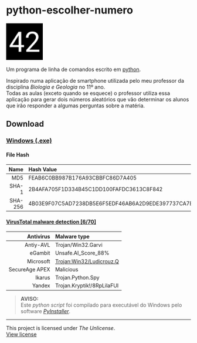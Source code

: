 # python-escolher-numero

<img src="logo/v1/logo-v1-svg-compressed.svg" alt='logo-v1 ("42")' height="100">

Um programa de linha de comandos escrito em [python](https://www.python.org/).

Inspirado numa aplicação de smartphone utilizada pelo meu professor da disciplina *Biologia e Geologia* no 11º ano.  
Todas as aulas (exceto quando se esquece) o professor utiliza essa aplicação para gerar dois números aleatórios que vão determinar os alunos que irão responder a algumas perguntas sobre a matéria.

## Download

### [Windows (.exe)](https://github.com/a21989/python-escolher-numero/raw/master/python-escolher-numero.exe)

#### File Hash

| Name | Hash Value |
| ---: | :--- |
| MD5 | FEAB6C0BB987B176A93CBBFC86D7A405 |
| SHA-1 | 2B4AFA705F1D334B45C1DD100FAFDC3613C8F842 |
| SHA-256 | 4B03E9F07C5AD7238DB5E6F5EDF46AB6A2D9EDE397737CA7BA82BD2790150AC8 |

#### [VirusTotal malware detection [6/70]](https://www.virustotal.com/gui/file/4b03e9f07c5ad7238db5e6f5edf46ab6a2d9ede397737ca7ba82bd2790150ac8/detection)

| Antivirus | Malware type |
| ---: | :--- |
| Antiy-AVL |Trojan/Win32.Garvi |
| eGambit | Unsafe.AI_Score_88% |
| Microsoft | [Trojan:Win32/Ludicrouz.Q](https://www.microsoft.com/en-us/wdsi/threats/malware-encyclopedia-description?name=Trojan%3aWin32%2fLudicrouz.Q) |
| SecureAge APEX | Malicious |
| Ikarus | Trojan.Python.Spy |
| Yandex | Trojan.Kryptik!/8RpLilaFUI |

> **AVISO:**  
> Este *python script* foi compilado para executável do Windows pelo software [*PyInstaller*](https://pypi.org/project/PyInstaller/).

---

This project is licensed under *The Unlicense*.  
[View license](LICENSE)